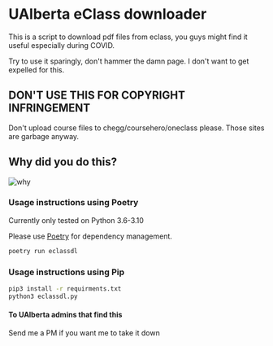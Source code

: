 # UAlberta eClass downloader

This is a script to download pdf files from eclass, you guys might find it useful especially during COVID.

Try to use it sparingly, don't hammer the damn page. I don't want to get expelled for this.

## DON'T USE THIS FOR COPYRIGHT INFRINGEMENT

Don't upload course files to chegg/coursehero/oneclass please. Those sites are garbage anyway.

## Why did you do this?

![why](https://imgs.xkcd.com/comics/automation.png)

### Usage instructions using Poetry

Currently only tested on Python 3.6-3.10

Please use [Poetry](https://python-poetry.org/docs/master/#installation) for dependency management.

```bash
poetry run eclassdl
```

### Usage instructions using Pip

```bash
pip3 install -r requirments.txt
python3 eclassdl.py 
```

#### To UAlberta admins that find this

Send me a PM if you want me to take it down
